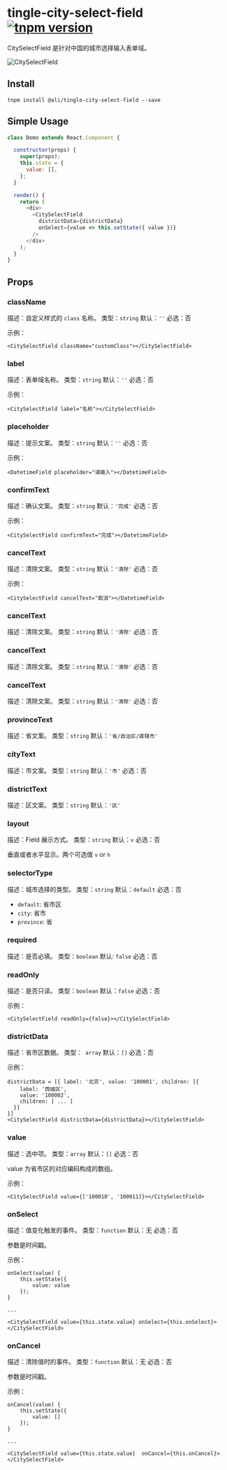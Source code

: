 # tingle-city-select-field [![tnpm version](http://web.npm.alibaba-inc.com/badge/v/@ali/tingle-city-select-field.svg?style=flat-square)](http://web.npm.alibaba-inc.com/package/@ali/tingle-city-select-field)

CitySelectField 是针对中国的城市选择输入表单域。

![CitySelectField](https://img.alicdn.com/tps/TB11mR4PFXXXXcYXVXXXXXXXXXX-314-565.jpg)

## Install

```
tnpm install @ali/tingle-city-select-field --save
```

## Simple Usage

```js
class Demo extends React.Component {

  constructor(props) {
    super(props);
    this.state = {
      value: [],
    };
  }

  render() {
    return (
      <div>
        <CitySelectField
          districtData={districtData}
          onSelect={value => this.setState({ value })}
        />
      </div>
    );
  }
}
```

## Props

### className

描述：自定义样式的 `class` 名称。
类型：`string`
默认：`''`
必选：否

示例：

```
<CitySelectField className="customClass"></CitySelectField>
```

### label

描述：表单域名称。
类型：`string`
默认：`''`
必选：否

示例：

```
<CitySelectField label="名称"></CitySelectField>
```

### placeholder

描述：提示文案。
类型：`string`
默认：`''`
必选：否

示例：

```
<DatetimeField placeholder="请输入"></DatetimeField>
```

### confirmText

描述：确认文案。
类型：`string`
默认：`'完成'`
必选：否

示例：

```
<CitySelectField confirmText="完成"></DatetimeField>
```

### cancelText

描述：清除文案。
类型：`string`
默认：`'清除'`
必选：否

示例：

```
<CitySelectField cancelText="取消"></DatetimeField>
```

### cancelText

描述：清除文案。
类型：`string`
默认：`'清除'`
必选：否

### cancelText

描述：清除文案。
类型：`string`
默认：`'清除'`
必选：否

### cancelText

描述：清除文案。
类型：`string`
默认：`'清除'`
必选：否

### provinceText

描述：省文案。
类型：`string`
默认：`'省/自治区/直辖市'`

### cityText

描述：市文案。
类型：`string`
默认：`'市'`
必选：否

### districtText

描述：区文案。
类型：`string`
默认：`'区'`

### layout 

描述：Field 展示方式。
类型：`string`
默认：`v`
必选：否

垂直或者水平显示。两个可选值 `v` or `h`

### selectorType

描述：城市选择的类型。
类型：`string`
默认：`default`
必选：否

- `default`: 省市区
- `city`: 省市
- `province`: 省

### required

描述：是否必填。
类型：`boolean`
默认: `false`
必选：否


### readOnly

描述：是否只读。
类型：`boolean`
默认：`false`
必选：否

示例：

```
<CitySelectField readOnly={false}></CitySelectField>
```


### districtData

描述：省市区数据。
类型：` array`
默认：`[]`
必选：否


示例：

```
districtData = [{ label: '北京', value: '100001', children: [{
    label: '西城区',
    value: '100002',
    children: [ ... ]
  }] 
}]
<CitySelectField districtData={districtData}></CitySelectField>
```

### value

描述：选中项。
类型：`array`
默认：`[]`
必选：否

value 为省市区的对应编码构成的数组。

示例：

```
<CitySelectField value={['100010', '100011]}></CitySelectField>
```

### onSelect

描述：值变化触发的事件。
类型：`function`
默认：无
必选：否

参数是时间戳。

示例：

```
onSelect(value) {
    this.setState({
        value: value
    });
}

...

<CitySelectField value={this.state.value} onSelect={this.onSelect}></CitySelectField>
```

### onCancel

描述：清除值时的事件。
类型：`function`
默认：无
必选：否

参数是时间戳。

示例：

```
onCancel(value) {
    this.setState({
        value: []
    });
}

...

<CitySelectField value={this.state.value}  onCancel={this.onCancel}></CitySelectField>
```